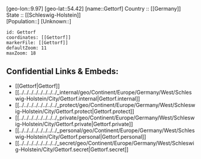 ﻿---
location: [54.42,9.97] 
mapzoom: [7,12] 
mapmarker: city 
type: City
tags:
- geo/City


SpocWebEntityId: 30441
isDeleted: false
confidential: public

---
[geo-lon::9.97] 
[geo-lat::54.42] 
[name::Gettorf] 
Country :: [[Germany]]  
State :: [[Schleswig-Holstein]]  
[Population::] 
[Unknown::] 


```leaflet
id: Gettorf
coordinates: [[Gettorf]] 
markerFile: [[Gettorf]] 
defaultZoom: 11 
maxZoom: 18
```


## Confidential Links & Embeds: 
- [[Gettorf|Gettorf]]  
- [[../../../../../../../../_internal/geo/Continent/Europe/Germany/West/Schleswig-Holstein/City/Gettorf.internal|Gettorf.internal]] 
- [[../../../../../../../../_protect/geo/Continent/Europe/Germany/West/Schleswig-Holstein/City/Gettorf.protect|Gettorf.protect]] 
- [[../../../../../../../../_private/geo/Continent/Europe/Germany/West/Schleswig-Holstein/City/Gettorf.private|Gettorf.private]] 
- [[../../../../../../../../_personal/geo/Continent/Europe/Germany/West/Schleswig-Holstein/City/Gettorf.personal|Gettorf.personal]] 
- [[../../../../../../../../_secret/geo/Continent/Europe/Germany/West/Schleswig-Holstein/City/Gettorf.secret|Gettorf.secret]] 

